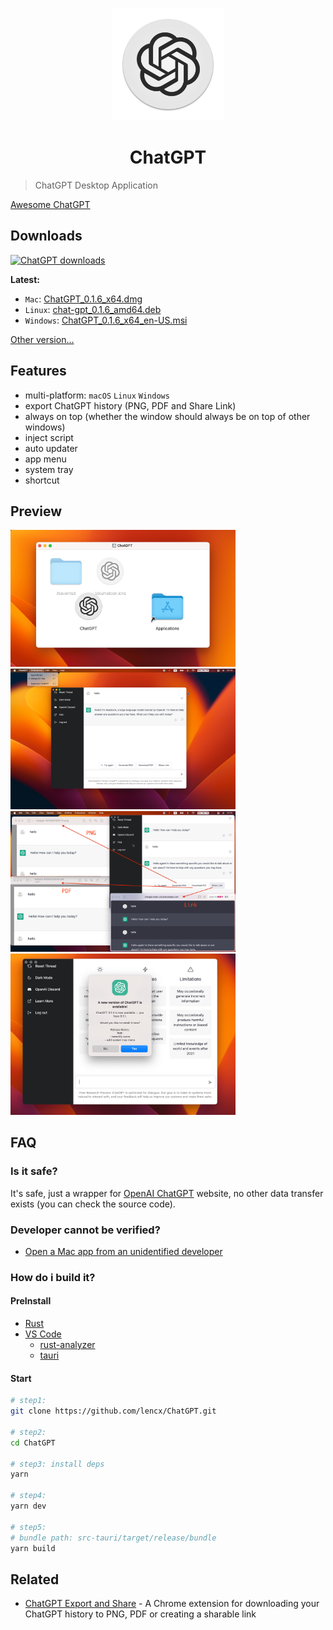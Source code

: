 <p align="center">
  <img width="180" src="./logo.png" alt="ChatGPT">
  <h1 align="center">ChatGPT</h1>
</p>

> ChatGPT Desktop Application

[Awesome ChatGPT](./AWESOME.md)

## Downloads

[![ChatGPT downloads](https://img.shields.io/github/downloads/lencx/ChatGPT/total.svg?style=flat-square)](https://github.com/lencx/ChatGPT/releases)

**Latest:**

- `Mac`: [ChatGPT_0.1.6_x64.dmg](https://github.com/lencx/ChatGPT/releases/download/v0.1.5/ChatGPT_0.1.6_x64.dmg)
- `Linux`: [chat-gpt_0.1.6_amd64.deb](https://github.com/lencx/ChatGPT/releases/download/v0.1.5/chat-gpt_0.1.6_amd64.deb)
- `Windows`: [ChatGPT_0.1.6_x64_en-US.msi](https://github.com/lencx/ChatGPT/releases/download/v0.1.5/ChatGPT_0.1.6_x64_en-US.msi)

[Other version...](https://github.com/lencx/ChatGPT/releases)

## Features

- multi-platform: `macOS` `Linux` `Windows`
- export ChatGPT history (PNG, PDF and Share Link)
- always on top (whether the window should always be on top of other windows)
- inject script
- auto updater
- app menu
- system tray
- shortcut

## Preview

<img width="360" src="./assets/install.png" alt="install"> <img width="360" src="./assets/chat.png" alt="chat">
<img width="360" src="./assets/export.png" alt="export"> <img width="360" src="./assets/auto-update.png" alt="auto update">

## FAQ

### Is it safe?

It's safe, just a wrapper for [OpenAI ChatGPT](https://chat.openai.com) website, no other data transfer exists (you can check the source code).

### Developer cannot be verified?

- [Open a Mac app from an unidentified developer](https://support.apple.com/en-sg/guide/mac-help/mh40616/mac)

### How do i build it?

#### PreInstall

- [Rust](https://www.rust-lang.org/)
- [VS Code](https://code.visualstudio.com/)
  - [rust-analyzer](https://marketplace.visualstudio.com/items?itemName=rust-lang.rust-analyzer)
  - [tauri](https://marketplace.visualstudio.com/items?itemName=tauri-apps.tauri-vscode)

#### Start

```bash
# step1:
git clone https://github.com/lencx/ChatGPT.git

# step2:
cd ChatGPT

# step3: install deps
yarn

# step4:
yarn dev

# step5:
# bundle path: src-tauri/target/release/bundle
yarn build
```

## Related

- [ChatGPT Export and Share](https://github.com/liady/ChatGPT-pdf) - A Chrome extension for downloading your ChatGPT history to PNG, PDF or creating a sharable link
